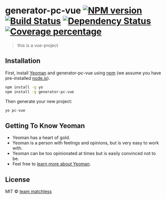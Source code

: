 # generator-pc-vue [![NPM version][npm-image]][npm-url] [![Build Status][travis-image]][travis-url] [![Dependency Status][daviddm-image]][daviddm-url] [![Coverage percentage][coveralls-image]][coveralls-url]
> this is a vue-project

## Installation

First, install [Yeoman](http://yeoman.io) and generator-pc-vue using [npm](https://www.npmjs.com/) (we assume you have pre-installed [node.js](https://nodejs.org/)).

```bash
npm install -g yo
npm install -g generator-pc-vue
```

Then generate your new project:

```bash
yo pc-vue
```

## Getting To Know Yeoman

 * Yeoman has a heart of gold.
 * Yeoman is a person with feelings and opinions, but is very easy to work with.
 * Yeoman can be too opinionated at times but is easily convinced not to be.
 * Feel free to [learn more about Yeoman](http://yeoman.io/).

## License

MIT © [team matchless](http://zblh.gitee.io/myresume/)


[npm-image]: https://badge.fury.io/js/generator-pc-vue.svg
[npm-url]: https://npmjs.org/package/generator-pc-vue
[travis-image]: https://travis-ci.com/RunWorldZBL/generator-pc-vue.svg?branch=master
[travis-url]: https://travis-ci.com/RunWorldZBL/generator-pc-vue
[daviddm-image]: https://david-dm.org/RunWorldZBL/generator-pc-vue.svg?theme=shields.io
[daviddm-url]: https://david-dm.org/RunWorldZBL/generator-pc-vue
[coveralls-image]: https://coveralls.io/repos/RunWorldZBL/generator-pc-vue/badge.svg
[coveralls-url]: https://coveralls.io/r/RunWorldZBL/generator-pc-vue
